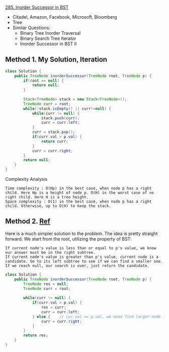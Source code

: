 [285. Inorder Successor in BST](https://leetcode.com/problems/inorder-successor-in-bst/)

* Citadel, Amazon, Facebook, Microsoft, Bloomberg
* Tree
* Similar Questions:
    * Binary Tree Inorder Traversal
    * Binary Search Tree Iterator
    * Inorder Successor in BST II

## Method 1. My Solution, Iteration
```java 
class Solution {
    public TreeNode inorderSuccessor(TreeNode root, TreeNode p) {
        if(root == null) {
            return null;
        }
        
        Stack<TreeNode> stack = new Stack<TreeNode>();
        TreeNode curr = root;
        while(!stack.isEmpty() || curr!=null) {
            while(curr != null) {
                stack.push(curr);
                curr = curr.left;
            }
            curr = stack.pop();
            if(curr.val > p.val) {
                return curr;
            }
            curr = curr.right;
        }
        return null;
    }
}
```
Complexity Analysis

    Time complexity : O(Hp) in the best case, when node p has a right child. Here Hp is a height of node p. O(H) in the worst case of no right child. Here H is a tree height.
    Space complexity : O(1) in the best case, when node p has a right child. Otherwise, up to O(H) to keep the stack.


## Method 2. [Ref](https://leetcode.com/problems/inorder-successor-in-bst/solution/391688)
Here is a much simpler solution to the problem. The idea is pretty straight forward.
We start from the root, utilizing the property of BST:

    If current node's value is less than or equal to p's value, we know our answer must be in the right subtree.
    If current node's value is greater than p's value, current node is a candidate. Go to its left subtree to see if we can find a smaller one.
    If we reach null, our search is over, just return the candidate.


```java 
class Solution {
    public TreeNode inorderSuccessor(TreeNode root, TreeNode p) {
        TreeNode res = null;
        TreeNode curr = root;
        
        while(curr != null) {
            if(curr.val > p.val) {
                res = curr;
                curr = curr.left;
            } else {    // cur.val <= p.val, we need find larger node in the right subtree
                curr = curr.right;
            }
        }
        return res;
    }
}
```